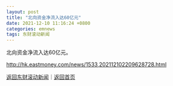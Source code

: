 ```yaml
---
layout: post
title: "北向资金净流入达60亿元"
date: 2021-12-10 11:16:24 +0800
categories: emnews
tags: 东财滚动新闻
---
```


北向资金净流入达60亿元。

<http://hk.eastmoney.com/news/1533,202112102209628728.html>

[返回东财滚动新闻](//finews.withounder.com/emnews/)｜[返回首页](//finews.withounder.com/)